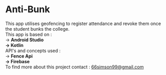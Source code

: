 # Anti-Bunk
This app utilises geofencing to register attendance and revoke them once the student bunks the college.
<br>This app is based on : <br> -> <b>Android Studio <br>  -> Kotlin </b>
<br> API's and concepts used : <br> -> <b>Fence Api <br> -> Firebase </b>
<br>To find more about this project contact : 66simson99@gmail.com
